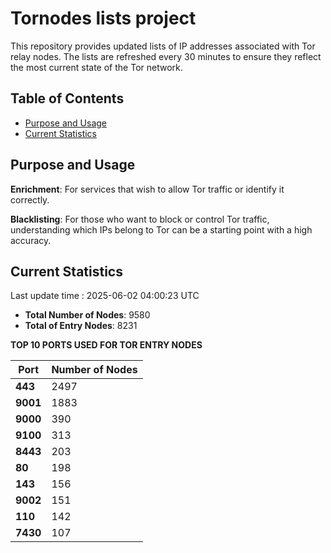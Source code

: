 # Tornodes lists project

This repository provides updated lists of IP addresses associated with Tor relay nodes. The lists are refreshed every 30 minutes to ensure they reflect the most current state of the Tor network.

## Table of Contents

- [Purpose and Usage](#purpose-and-usage)
- [Current Statistics](#current-statistics)


## Purpose and Usage

**Enrichment**: For services that wish to allow Tor traffic or identify it correctly.

**Blacklisting**: For those who want to block or control Tor traffic, understanding which IPs belong to Tor can be a starting point with a high accuracy.

## Current Statistics

Last update time : 2025-06-02 04:00:23 UTC

- **Total Number of Nodes**: 9580
- **Total of Entry Nodes**: 8231

**TOP 10 PORTS USED FOR TOR ENTRY NODES**

| **Port** | **Number of Nodes** |
|------|-----------------|
| **443**   | 2497  |
| **9001**   | 1883  |
| **9000**   | 390  |
| **9100**   | 313  |
| **8443**   | 203  |
| **80**   | 198  |
| **143**   | 156  |
| **9002**   | 151  |
| **110**   | 142  |
| **7430**   | 107  |

